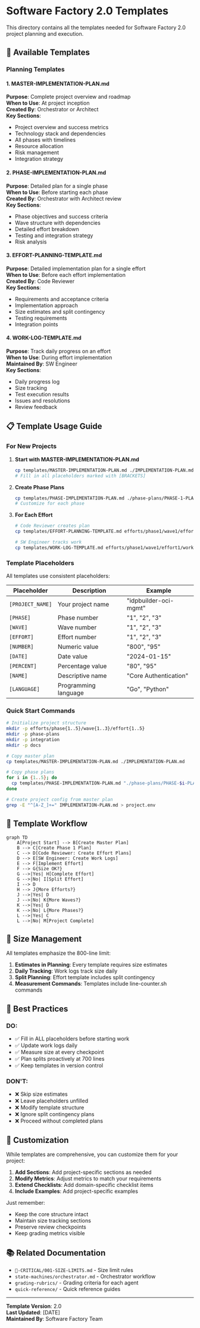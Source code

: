 # Software Factory 2.0 Templates

This directory contains all the templates needed for Software Factory 2.0 project planning and execution.

## 📁 Available Templates

### Planning Templates

#### 1. MASTER-IMPLEMENTATION-PLAN.md
**Purpose**: Complete project overview and roadmap  
**When to Use**: At project inception  
**Created By**: Orchestrator or Architect  
**Key Sections**:
- Project overview and success metrics
- Technology stack and dependencies
- All phases with timelines
- Resource allocation
- Risk management
- Integration strategy

#### 2. PHASE-IMPLEMENTATION-PLAN.md
**Purpose**: Detailed plan for a single phase  
**When to Use**: Before starting each phase  
**Created By**: Orchestrator with Architect review  
**Key Sections**:
- Phase objectives and success criteria
- Wave structure with dependencies
- Detailed effort breakdown
- Testing and integration strategy
- Risk analysis

#### 3. EFFORT-PLANNING-TEMPLATE.md
**Purpose**: Detailed implementation plan for a single effort  
**When to Use**: Before each effort implementation  
**Created By**: Code Reviewer  
**Key Sections**:
- Requirements and acceptance criteria
- Implementation approach
- Size estimates and split contingency
- Testing requirements
- Integration points

#### 4. WORK-LOG-TEMPLATE.md
**Purpose**: Track daily progress on an effort  
**When to Use**: During effort implementation  
**Maintained By**: SW Engineer  
**Key Sections**:
- Daily progress log
- Size tracking
- Test execution results
- Issues and resolutions
- Review feedback

## 📋 Template Usage Guide

### For New Projects

1. **Start with MASTER-IMPLEMENTATION-PLAN.md**
   ```bash
   cp templates/MASTER-IMPLEMENTATION-PLAN.md ./IMPLEMENTATION-PLAN.md
   # Fill in all placeholders marked with [BRACKETS]
   ```

2. **Create Phase Plans**
   ```bash
   cp templates/PHASE-IMPLEMENTATION-PLAN.md ./phase-plans/PHASE-1-PLAN.md
   # Customize for each phase
   ```

3. **For Each Effort**
   ```bash
   # Code Reviewer creates plan
   cp templates/EFFORT-PLANNING-TEMPLATE.md efforts/phase1/wave1/effort1/IMPLEMENTATION-PLAN.md
   
   # SW Engineer tracks work
   cp templates/WORK-LOG-TEMPLATE.md efforts/phase1/wave1/effort1/work-log.md
   ```

### Template Placeholders

All templates use consistent placeholders:

| Placeholder | Description | Example |
|-------------|-------------|---------|
| `[PROJECT_NAME]` | Your project name | "idpbuilder-oci-mgmt" |
| `[PHASE]` | Phase number | "1", "2", "3" |
| `[WAVE]` | Wave number | "1", "2", "3" |
| `[EFFORT]` | Effort number | "1", "2", "3" |
| `[NUMBER]` | Numeric value | "800", "95" |
| `[DATE]` | Date value | "2024-01-15" |
| `[PERCENT]` | Percentage value | "80", "95" |
| `[NAME]` | Descriptive name | "Core Authentication" |
| `[LANGUAGE]` | Programming language | "Go", "Python" |

### Quick Start Commands

```bash
# Initialize project structure
mkdir -p efforts/phase{1..5}/wave{1..3}/effort{1..5}
mkdir -p phase-plans
mkdir -p integration
mkdir -p docs

# Copy master plan
cp templates/MASTER-IMPLEMENTATION-PLAN.md ./IMPLEMENTATION-PLAN.md

# Copy phase plans
for i in {1..5}; do
  cp templates/PHASE-IMPLEMENTATION-PLAN.md "./phase-plans/PHASE-$i-PLAN.md"
done

# Create project config from master plan
grep -E "^[A-Z_]+=" IMPLEMENTATION-PLAN.md > project.env
```

## 🔄 Template Workflow

```mermaid
graph TD
    A[Project Start] --> B[Create Master Plan]
    B --> C[Create Phase 1 Plan]
    C --> D[Code Reviewer: Create Effort Plans]
    D --> E[SW Engineer: Create Work Logs]
    E --> F[Implement Effort]
    F --> G{Size OK?}
    G -->|Yes| H[Complete Effort]
    G -->|No| I[Split Effort]
    I --> D
    H --> J{More Efforts?}
    J -->|Yes| D
    J -->|No| K{More Waves?}
    K -->|Yes| D
    K -->|No| L{More Phases?}
    L -->|Yes| C
    L -->|No| M[Project Complete]
```

## 📏 Size Management

All templates emphasize the 800-line limit:

1. **Estimates in Planning**: Every template requires size estimates
2. **Daily Tracking**: Work logs track size daily
3. **Split Planning**: Effort template includes split contingency
4. **Measurement Commands**: Templates include line-counter.sh commands

## 🎯 Best Practices

### DO:
- ✅ Fill in ALL placeholders before starting work
- ✅ Update work logs daily
- ✅ Measure size at every checkpoint
- ✅ Plan splits proactively at 700 lines
- ✅ Keep templates in version control

### DON'T:
- ❌ Skip size estimates
- ❌ Leave placeholders unfilled
- ❌ Modify template structure
- ❌ Ignore split contingency plans
- ❌ Proceed without completed plans

## 🔧 Customization

While templates are comprehensive, you can customize them for your project:

1. **Add Sections**: Add project-specific sections as needed
2. **Modify Metrics**: Adjust metrics to match your requirements
3. **Extend Checklists**: Add domain-specific checklist items
4. **Include Examples**: Add project-specific examples

Just remember:
- Keep the core structure intact
- Maintain size tracking sections
- Preserve review checkpoints
- Keep grading metrics visible

## 📚 Related Documentation

- `🚨-CRITICAL/001-SIZE-LIMITS.md` - Size limit rules
- `state-machines/orchestrator.md` - Orchestrator workflow
- `grading-rubrics/` - Grading criteria for each agent
- `quick-reference/` - Quick reference guides

---

**Template Version**: 2.0  
**Last Updated**: [DATE]  
**Maintained By**: Software Factory Team